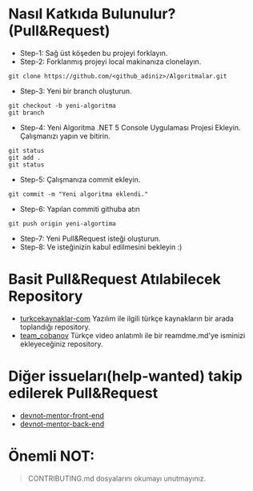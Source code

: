 # Nasıl Katkıda Bulunulur? (Pull&Request)

- Step-1: Sağ üst köşeden bu projeyi forklayın.
- Step-2: Forklanmış projeyi local makinanıza clonelayın.
```
git clone https://github.com/<github_adiniz>/Algoritmalar.git
```
- Step-3: Yeni bir branch oluşturun.
```
git checkout -b yeni-algoritma
git branch
```
- Step-4: Yeni Algoritma .NET 5 Console Uygulaması Projesi Ekleyin. Çalışmanızı yapın ve bitirin.
```
git status
git add .
git status
```
- Step-5: Çalışmanıza commit ekleyin.
```
git commit -m "Yeni algoritma eklendi."
```
- Step-6: Yapılan commiti githuba atın 
```
git push origin yeni-algortima
```
- Step-7: Yeni Pull&Request isteği oluşturun.
- Step-8: Ve isteğinizin kabul edilmesini bekleyin :)


# Basit Pull&Request Atılabilecek Repository
- [turkcekaynaklar-com](https://github.com/mustafadalga/turkcekaynaklar-com) Yazılım ile ilgili türkçe kaynakların bir arada toplandığı repository.
- [team_cobanov](https://github.com/cobanov/team_cobanov) Türkçe video anlatımlı ile bir reamdme.md'ye isminizi ekleyeceğiniz repository.

# Diğer issueları(help-wanted) takip edilerek Pull&Request
- [devnot-mentor-front-end](https://github.com/devnotcom/devnot-mentor-front-end) 
- [devnot-mentor-back-end](https://github.com/devnotcom/devnot-mentor-back-end)

# Önemli NOT:
> CONTRIBUTING.md dosyalarını okumayı unutmayınız.
